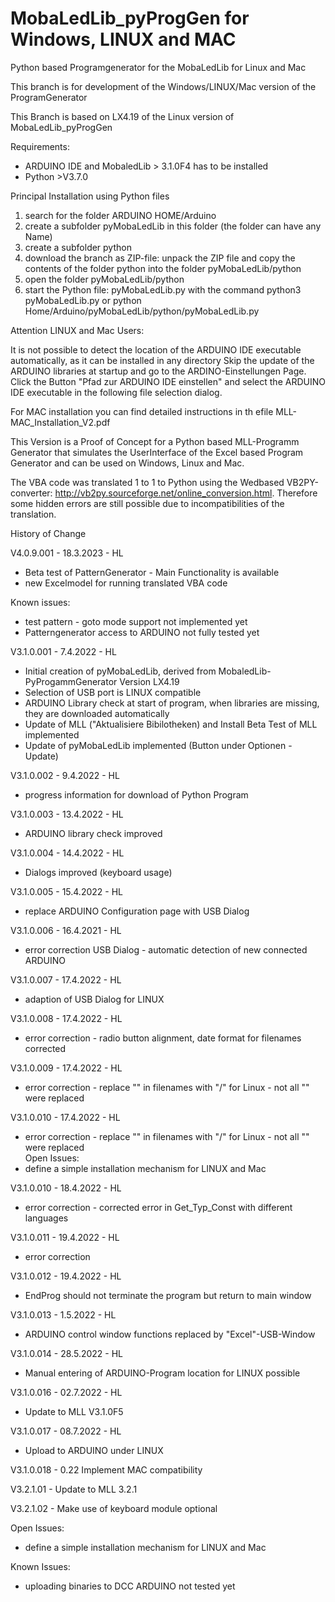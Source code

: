 # MobaLedLib_pyProgGen for Windows, LINUX and MAC
Python based Programgenerator for the MobaLedLib for Linux and Mac

This branch is for development of the Windows/LINUX/Mac version of the ProgramGenerator

This Branch is based on LX4.19 of the Linux version of MobaLedLib_pyProgGen

Requirements:
- ARDUINO IDE and MobaledLib > 3.1.0F4 has to be installed
- Python >V3.7.0

Principal Installation using Python files
1. search for the folder ARDUINO HOME/Arduino
2. create a subfolder pyMobaLedLib in this folder (the folder can have any Name)
4. create a subfolder python
5. download the branch as ZIP-file: unpack the ZIP file and copy the contents of the folder python into the folder pyMobaLedLib/python
6. open the folder pyMobaLedLib/python
7. start the Python file: pyMobaLedLib.py with the command python3 pyMobaLedLib.py or python Home/Arduino/pyMobaLedLib/python/pyMobaLedLib.py

Attention LINUX and Mac Users: 

It is not possible to detect the location of the ARDUINO IDE executable automatically, as it can be installed in any directory
Skip the update of the ARDUINO libraries at startup and go to the ARDINO-Einstellungen Page. Click the Button "Pfad zur ARDUINO IDE einstellen" and select the ARDUINO IDE executable in the  following file selection dialog.

For MAC installation you can find detailed instructions in th efile MLL-MAC_Installation_V2.pdf 

This Version is a Proof of Concept for a Python based MLL-Programm Generator that simulates the UserInterface of the Excel based Program Generator and can be used on Windows, Linux and Mac.

The VBA code was translated 1 to 1 to Python using the Wedbased VB2PY-converter: 
http://vb2py.sourceforge.net/online_conversion.html. Therefore some hidden errors are still possible due to incompatibilities of the translation.

History of Change

V4.0.9.001 - 18.3.2023 - HL
- Beta test of PatternGenerator - Main Functionality is available
- new Excelmodel for running translated VBA code

Known issues:
- test pattern - goto mode support not implemented yet
- Patterngenerator access to ARDUINO not fully tested yet


V3.1.0.001 -  7.4.2022 - HL 
- Initial creation of pyMobaLedLib, derived from MobaledLib-PyProgammGenerator Version LX4.19
- Selection of USB port is LINUX compatible
- ARDUINO Library check at start of program, when libraries are missing, they are downloaded automatically
- Update of MLL ("Aktualisiere Bibilotheken) and Install Beta Test of MLL implemented
- Update of pyMobaLedLib implemented (Button under Optionen - Update)

V3.1.0.002 - 9.4.2022 - HL
- progress information for download of Python Program

V3.1.0.003 - 13.4.2022 - HL
- ARDUINO library check improved

V3.1.0.004 - 14.4.2022 - HL
- Dialogs improved (keyboard usage)

V3.1.0.005 - 15.4.2022 - HL
- replace ARDUINO Configuration page with USB Dialog

V3.1.0.006 - 16.4.2021 - HL
- error correction USB Dialog - automatic detection of new connected ARDUINO

V3.1.0.007 - 17.4.2022 - HL
- adaption of USB Dialog for LINUX

V3.1.0.008 - 17.4.2022 - HL
- error correction - radio button alignment, date format for filenames corrected

V3.1.0.009 - 17.4.2022 - HL
- error correction - replace "\" in filenames with "/" for Linux - not all "\" were replaced

V3.1.0.010 - 17.4.2022 - HL
- error correction - replace "\" in filenames with "/" for Linux - not all "\" were replaced                             
Open Issues:
- define a simple installation mechanism for LINUX and Mac

V3.1.0.010 - 18.4.2022 - HL
- error correction - corrected error in Get_Typ_Const with different languages

V3.1.0.011 - 19.4.2022 - HL
 - error correction

V3.1.0.012 - 19.4.2022 - HL
 - EndProg should not terminate the program but return to main window

V3.1.0.013 - 1.5.2022 - HL
 - ARDUINO control window functions replaced by "Excel"-USB-Window

V3.1.0.014 - 28.5.2022 - HL
 - Manual entering of ARDUINO-Program location for LINUX possible
 
V3.1.0.016 - 02.7.2022 - HL
 - Update to MLL V3.1.0F5
 
V3.1.0.017 - 08.7.2022 - HL
 - Upload to ARDUINO under LINUX
 
 V3.1.0.018 - 0.22 Implement MAC compatibility
 
 V3.2.1.01  - Update to MLL 3.2.1
 
 V3.2.1.02  - Make use of keyboard module optional

Open Issues:
- define a simple installation mechanism for LINUX and Mac

Known Issues:
 - uploading binaries to DCC ARDUINO not tested yet


